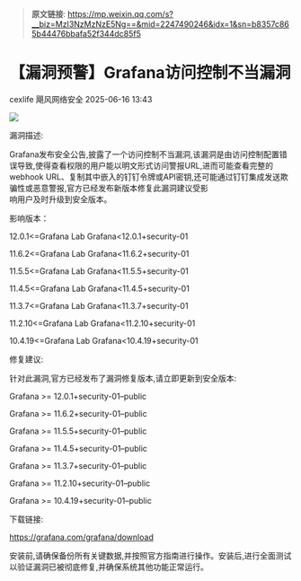 > **原文链接**: https://mp.weixin.qq.com/s?__biz=MzI3NzMzNzE5Ng==&mid=2247490246&idx=1&sn=b8357c865b44476bbafa52f344dc85f5

#  【漏洞预警】Grafana访问控制不当漏洞  
cexlife  飓风网络安全   2025-06-16 13:43  
  
![](https://mmbiz.qpic.cn/mmbiz_png/ibhQpAia4xu025kHTkq1XuUheV2fXB0jGuMRWCzTLMIPherpfo90S59XsGQK4KMvSGPs33bARWJ1e03Lelpib7ClQ/640?wx_fmt=png&from=appmsg "")  
  
漏洞描述:  
  
Grafana发布安全公告,披露了一个访问控制不当漏洞,该漏洞是由访问控制配置错误导致,使得查看权限的用户能以明文形式访问警报URL,进而可能查看完整的webhook URL、复制其中嵌入的钉钉令牌或API密钥,还可能通过钉钉集成发送欺骗性或恶意警报,官方已经发布新版本修复此漏洞建议受影  
响用户及时升级到安全版本。  
  
影响版本：  
  
12.0.1<=Grafana Lab Grafana<12.0.1+security-01  
  
11.6.2<=Grafana Lab Grafana<11.6.2+security-01  
  
11.5.5<=Grafana Lab Grafana<11.5.5+security-01  
  
11.4.5<=Grafana Lab Grafana<11.4.5+security-01  
  
11.3.7<=Grafana Lab Grafana<11.3.7+security-01  
  
11.2.10<=Grafana Lab Grafana<11.2.10+security-01  
  
10.4.19<=Grafana Lab Grafana<10.4.19+security-01  
  
修复建议:  
  
针对此漏洞,官方已经发布了漏洞修复版本,请立即更新到安全版本:  
  
Grafana >= 12.0.1+security-01–public  
  
Grafana >= 11.6.2+security-01–public  
  
Grafana >= 11.5.5+security-01–public  
  
Grafana >= 11.4.5+security-01–public  
  
Grafana >= 11.3.7+security-01–public  
  
Grafana >= 11.2.10+security-01–public  
  
Grafana >= 10.4.19+security-01–public  
  
下载链接:  
  
https://grafana.com/grafana/download  
  
安装前,请确保备份所有关键数据,并按照官方指南进行操作。安装后,进行全面测试以验证漏洞已被彻底修复,并确保系统其他功能正常运行。  
  
  
  
  
